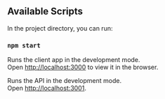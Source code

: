 ## Available Scripts

In the project directory, you can run:

### `npm start`

Runs the client app in the development mode.<br />
Open [http://localhost:3000](http://localhost:3000) to view it in the browser.

Runs the API in the development mode.<br />
Open [http://localhost:3001](http://localhost:3001).